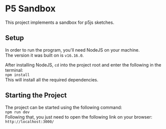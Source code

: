# P5 Sandbox
This project implements a sandbox for p5js sketches.

## Setup
In order to run the program, you'll need NodeJS on your machine.  
The version it was built on is `v16.16.0`.
  
After installing NodeJS, `cd` into the project root and enter the following in the terminal:  
`npm install`  
This will install all the required dependencies.

## Starting the Project
The project can be started using the following command:  
`npm run dev`  
Following that, you just need to open the following link on your browser:  
`http://localhost:3000/`
